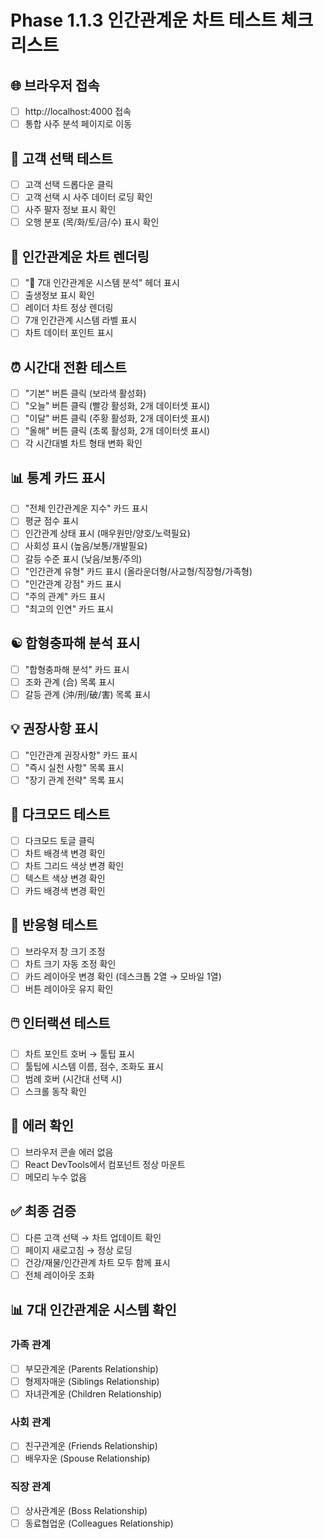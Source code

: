 # Phase 1.1.3 인간관계운 차트 테스트 체크리스트

## 🌐 브라우저 접속
- [ ] http://localhost:4000 접속
- [ ] 통합 사주 분석 페이지로 이동

## 👤 고객 선택 테스트
- [ ] 고객 선택 드롭다운 클릭
- [ ] 고객 선택 시 사주 데이터 로딩 확인
- [ ] 사주 팔자 정보 표시 확인
- [ ] 오행 분포 (목/화/토/금/수) 표시 확인

## 🤝 인간관계운 차트 렌더링
- [ ] "🤝 7대 인간관계운 시스템 분석" 헤더 표시
- [ ] 출생정보 표시 확인
- [ ] 레이더 차트 정상 렌더링
- [ ] 7개 인간관계 시스템 라벨 표시
- [ ] 차트 데이터 포인트 표시

## ⏰ 시간대 전환 테스트
- [ ] "기본" 버튼 클릭 (보라색 활성화)
- [ ] "오늘" 버튼 클릭 (빨강 활성화, 2개 데이터셋 표시)
- [ ] "이달" 버튼 클릭 (주황 활성화, 2개 데이터셋 표시)
- [ ] "올해" 버튼 클릭 (초록 활성화, 2개 데이터셋 표시)
- [ ] 각 시간대별 차트 형태 변화 확인

## 📊 통계 카드 표시
- [ ] "전체 인간관계운 지수" 카드 표시
- [ ] 평균 점수 표시
- [ ] 인간관계 상태 표시 (매우원만/양호/노력필요)
- [ ] 사회성 표시 (높음/보통/개발필요)
- [ ] 갈등 수준 표시 (낮음/보통/주의)
- [ ] "인간관계 유형" 카드 표시 (올라운더형/사교형/직장형/가족형)
- [ ] "인간관계 강점" 카드 표시
- [ ] "주의 관계" 카드 표시
- [ ] "최고의 인연" 카드 표시

## ☯️ 합형충파해 분석 표시
- [ ] "합형충파해 분석" 카드 표시
- [ ] 조화 관계 (合) 목록 표시
- [ ] 갈등 관계 (沖/刑/破/害) 목록 표시

## 💡 권장사항 표시
- [ ] "인간관계 권장사항" 카드 표시
- [ ] "즉시 실천 사항" 목록 표시
- [ ] "장기 관계 전략" 목록 표시

## 🌙 다크모드 테스트
- [ ] 다크모드 토글 클릭
- [ ] 차트 배경색 변경 확인
- [ ] 차트 그리드 색상 변경 확인
- [ ] 텍스트 색상 변경 확인
- [ ] 카드 배경색 변경 확인

## 📱 반응형 테스트
- [ ] 브라우저 창 크기 조정
- [ ] 차트 크기 자동 조정 확인
- [ ] 카드 레이아웃 변경 확인 (데스크톱 2열 → 모바일 1열)
- [ ] 버튼 레이아웃 유지 확인

## 🖱️ 인터랙션 테스트
- [ ] 차트 포인트 호버 → 툴팁 표시
- [ ] 툴팁에 시스템 이름, 점수, 조화도 표시
- [ ] 범례 호버 (시간대 선택 시)
- [ ] 스크롤 동작 확인

## 🐛 에러 확인
- [ ] 브라우저 콘솔 에러 없음
- [ ] React DevTools에서 컴포넌트 정상 마운트
- [ ] 메모리 누수 없음

## ✅ 최종 검증
- [ ] 다른 고객 선택 → 차트 업데이트 확인
- [ ] 페이지 새로고침 → 정상 로딩
- [ ] 건강/재물/인간관계 차트 모두 함께 표시
- [ ] 전체 레이아웃 조화

## 📊 7대 인간관계운 시스템 확인
### 가족 관계
- [ ] 부모관계운 (Parents Relationship)
- [ ] 형제자매운 (Siblings Relationship)
- [ ] 자녀관계운 (Children Relationship)

### 사회 관계
- [ ] 친구관계운 (Friends Relationship)
- [ ] 배우자운 (Spouse Relationship)

### 직장 관계
- [ ] 상사관계운 (Boss Relationship)
- [ ] 동료협업운 (Colleagues Relationship)
